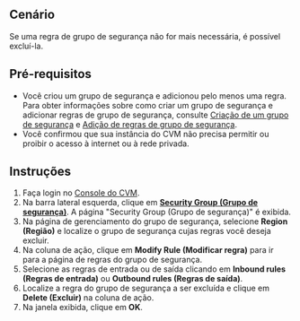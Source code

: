 ## Cenário
Se uma regra de grupo de segurança não for mais necessária, é possível excluí-la.

## Pré-requisitos
- Você criou um grupo de segurança e adicionou pelo menos uma regra.
Para obter informações sobre como criar um grupo de segurança e adicionar regras de grupo de segurança, consulte [Criação de um grupo de segurança](https://intl.cloud.tencent.com/document/product/213/34271) e [Adição de regras de grupo de segurança](https://intl.cloud.tencent.com/document/product/213/34272).
- Você confirmou que sua instância do CVM não precisa permitir ou proibir o acesso à internet ou à rede privada.

## Instruções
1. Faça login no [Console do CVM](https://console.cloud.tencent.com/cvm/index).
2. Na barra lateral esquerda, clique em **[Security Group (Grupo de segurança)](https://console.cloud.tencent.com/cvm/securitygroup)**. A página "Security Group (Grupo de segurança)" é exibida.
3. Na página de gerenciamento do grupo de segurança, selecione **Region (Região)** e localize o grupo de segurança cujas regras você deseja excluir.
4. Na coluna de ação, clique em **Modify Rule (Modificar regra)** para ir para a página de regras do grupo de segurança.
5. Selecione as regras de entrada ou de saída clicando em **Inbound rules (Regras de entrada)** ou **Outbound rules (Regras de saída)**.
6. Localize a regra do grupo de segurança a ser excluída e clique em **Delete (Excluir)** na coluna de ação.
7. Na janela exibida, clique em **OK**.



